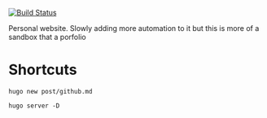 [![Build Status](https://cloud.drone.io/api/badges/Chad-Ballay/website-sandbox/status.svg)](https://cloud.drone.io/Chad-Ballay/website-sandbox)

Personal website.  Slowly adding more automation to it but this is more of a sandbox that a porfolio

# Shortcuts
`hugo new post/github.md`

`hugo server -D`


